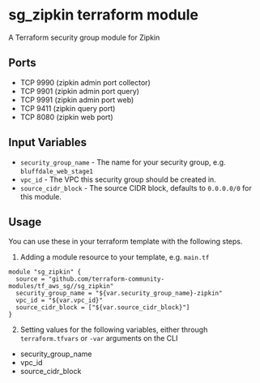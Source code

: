 sg_zipkin terraform module
==============================

A Terraform security group module for Zipkin


Ports
-----
- TCP 9990 (zipkin admin port collector)
- TCP 9901 (zipkin admin port query)
- TCP 9991 (zipkin admin port web)
- TCP 9411 (zipkin query port)
- TCP 8080 (zipkin web port)


Input Variables
---------------

- `security_group_name` - The name for your security group, e.g. `bluffdale_web_stage1`
- `vpc_id` - The VPC this security group should be created in.
- `source_cidr_block` - The source CIDR block, defaults to `0.0.0.0/0`
   for this module.

Usage
-----

You can use these in your terraform template with the following steps.

1. Adding a module resource to your template, e.g. `main.tf`

```
module "sg_zipkin" {
  source = "github.com/terraform-community-modules/tf_aws_sg//sg_zipkin"
  security_group_name = "${var.security_group_name}-zipkin"
  vpc_id = "${var.vpc_id}"
  source_cidr_block = ["${var.source_cidr_block}"]
}
```

2. Setting values for the following variables, either through `terraform.tfvars` or `-var` arguments on the CLI

- security_group_name
- vpc_id
- source_cidr_block

